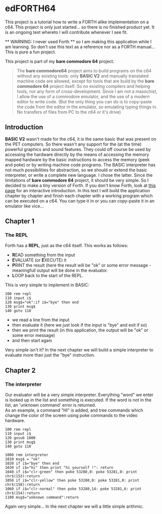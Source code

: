 # edFORTH64

This project is a tutorial how to write a FORTH alike implementation on a c64.
This project is only just started... so there is no finished product yet. It is an ongoing text whereto I will contribute whenever I see fit.

** WARNING: I never used Forth ** so I am making this application while I am learning. So don't use this text as a reference nor as a FORTH manual... This is pure a fun project.

This project is part of my **bare commodore 64** project.

> The **bare commodore64** project aims to build programs on the c64 without any existing tools: only **BASIC V2** and manually translated machine code are allowed, except for tools that are build by the **bare commodore 64** project itself. So no existing compilers and helping tools, nor any form of cross-development. Since I am not a masochist, I allow the use of a commodore emulator, and the use of a modern editor to write code. (But the only thing you can do is to copy-paste the code from the editor in the emulator, so emulating typing things in. No transfers of files from PC to the c64 or it's drive)

## Introduction

**BASIC V2** wasn't made for the c64, it is the same basic that was present on the PET computers. So there wasn't any support for the (at the time) powerful graphics and sound features. They could off course be used by accessing the hardware directly by the means of accessing the memory mapped hardware by the basic instructions to access the memory (peek and poke) or by writing machine code programs. The BASIC interpreter has not much possibilities for abstraction, so we should or extend the basic interpreter, or write a complete new language. I chose the latter. Since the limitations of **bare commodore 64** project, it should be very simple. So I decided to make a tiny version of Forth. If you don't know Forth, look at [this page](https://skilldrick.github.io/easyforth/) for an interactive introduction. 
In this text I will build the application chapter by chapter and finish each chapter with a working program which can be executed on a c64. You can type it in or you can copy-paste it in an emulator like vice...

## Chapter 1
### The REPL

Forth has a **REPL**, just as the c64 itself. This works as follows:  
- **R**EAD something from the input  
- **E**VALUATE (or **E**XECUTE) it  
- **P**RINT the result (here the result will be "ok" or some error message - meaningfull output will be done in the evaluator.  
- **L**OOP back to the start of the REPL.

This is very simple to implement in BASIC:

```RealBasic
100 rem repl
110 input i$
120 msg$="ok":if i$="bye" then end
130 print msg$
140 goto 110
```
- we read a line from the input  
- then evaluate it (here we just look if the input is "bye" and exit if so)
- then we print the result (in this application, the output will be "ok" or some error message) 
- and then start again

Very simple isn't it? In the next chapter we will build a simple interpreter to evaluate more than just the "bye" instruction.

## Chapter 2
### The interpreter

Our evaluator will be a very simple interpreter. Everything "word" we enter is looked up in the list and something is executed. If the word is not in the list, an 'unknown command' error is returned.  
As an example, a command "HI" is added, and tree commands which change the color of the screen using poke commands to the video hardware.

```RealBasic
100 rem repl
110 input i$
120 gosub 1000
130 print msg$
140 goto 110

1000 rem interpreter
1010 msg$ = "ok"
1020 if i$="bye" then end
1030 if i$="hi" then print "hi yourself !": return
1040 if i$="clr-green" then poke 53280,0: poke 53281,0: print chr$(153):return
1050 if i$="clr-yellow" then poke 53280,0: poke 53281,0: print chr$(158):return
1060 if i$="clr-normal" then poke 53280,14: poke 53281,6: print chr$(154):return
1100 msg$="unknown command":return 
```

Again very simple... In the next chapter we will a little simple arithmic.

